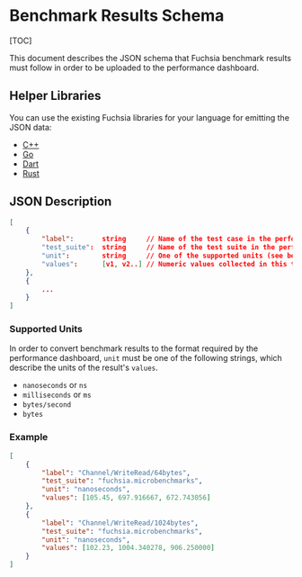 # Benchmark Results Schema

[TOC]

This document describes the JSON schema that Fuchsia benchmark results must
follow in order to be uploaded to the performance dashboard.

## Helper Libraries

You can use the existing Fuchsia libraries for your language for emitting
the JSON data:

* [C++]
* [Go]
* [Dart]
* [Rust]

[C++]: /zircon/system/ulib/perftest
[Go]: /src/lib/go-benchmarking
[Dart]: /sdk/testing/sl4f/client/lib/src/trace_processing/metrics_results.dart
[Rust]: /src/developer/fuchsia-criterion

## JSON Description

```json
[
    {
        "label":       string     // Name of the test case in the performance dashboard.
        "test_suite":  string     // Name of the test suite in the performance dashboard.
        "unit":        string     // One of the supported units (see below)
        "values":      [v1, v2..] // Numeric values collected in this test case
    },
    {
        ...
    }
]
```

### Supported Units

In order to convert benchmark results to the format required by the performance
dashboard, `unit` must be one of the following strings, which describe the units
of the result's `values`.

* `nanoseconds`  or `ns`
* `milliseconds` or `ms`
* `bytes/second`
* `bytes`


### Example

```json
[
    {
        "label": "Channel/WriteRead/64bytes",
        "test_suite": "fuchsia.microbenchmarks",
        "unit": "nanoseconds",
        "values": [105.45, 697.916667, 672.743056]
    },
    {
        "label": "Channel/WriteRead/1024bytes",
        "test_suite": "fuchsia.microbenchmarks",
        "unit": "nanoseconds",
        "values": [102.23, 1004.340278, 906.250000]
    }
]
```
